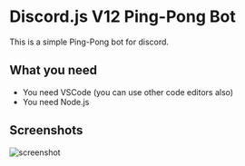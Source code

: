 # Discord.js V12 Ping-Pong Bot
This is a simple Ping-Pong bot for discord.

## What you need
- You need VSCode (you can use other code editors also)
- You need Node.js
## Screenshots
![screenshot](https://media.discordapp.net/attachments/745236718596259850/753697777397268540/unknown.png?width=814&height=466)
